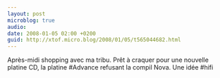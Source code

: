 ```yaml
---
layout: post
microblog: true
audio: 
date: 2008-01-05 02:00 +0200
guid: http://xtof.micro.blog/2008/01/05/t565044682.html
---
```

Après-midi shopping avec ma tribu. Prêt à craquer pour une nouvelle platine CD, la platine #Advance refusant la compil Nova. Une idée #hifi
